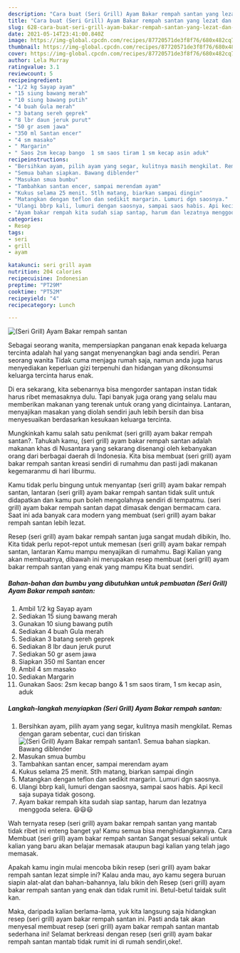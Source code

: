 ```yaml
---
description: "Cara buat (Seri Grill) Ayam Bakar rempah santan yang lezat dan Mudah Dibuat"
title: "Cara buat (Seri Grill) Ayam Bakar rempah santan yang lezat dan Mudah Dibuat"
slug: 628-cara-buat-seri-grill-ayam-bakar-rempah-santan-yang-lezat-dan-mudah-dibuat
date: 2021-05-14T23:41:00.840Z
image: https://img-global.cpcdn.com/recipes/87720571de3f8f76/680x482cq70/seri-grill-ayam-bakar-rempah-santan-foto-resep-utama.jpg
thumbnail: https://img-global.cpcdn.com/recipes/87720571de3f8f76/680x482cq70/seri-grill-ayam-bakar-rempah-santan-foto-resep-utama.jpg
cover: https://img-global.cpcdn.com/recipes/87720571de3f8f76/680x482cq70/seri-grill-ayam-bakar-rempah-santan-foto-resep-utama.jpg
author: Lela Murray
ratingvalue: 3.1
reviewcount: 5
recipeingredient:
- "1/2 kg Sayap ayam"
- "15 siung bawang merah"
- "10 siung bawang putih"
- "4 buah Gula merah"
- "3 batang sereh geprek"
- "8 lbr daun jeruk purut"
- "50 gr asem jawa"
- "350 ml Santan encer"
- "4 sm masako"
- " Margarin"
- " Saos 2sm kecap bango  1 sm saos tiram 1 sm kecap asin aduk"
recipeinstructions:
- "Bersihkan ayam, pilih ayam yang segar, kulitnya masih mengkilat. Remas dengan garam sebentar, cuci dan tiriskan"
- "Semua bahan siapkan. Bawang diblender"
- "Masukan smua bumbu"
- "Tambahkan santan encer, sampai merendam ayam"
- "Kukus selama 25 menit. Stlh matang, biarkan sampai dingin"
- "Matangkan dengan teflon dan sedikit margarin. Lumuri dgn saosnya."
- "Ulangi bbrp kali, lumuri dengan saosnya, sampai saos habis. Api kecil saja supaya tidak gosong."
- "Ayam bakar rempah kita sudah siap santap, harum dan lezatnya menggoda selera. 😃😃😃"
categories:
- Resep
tags:
- seri
- grill
- ayam

katakunci: seri grill ayam 
nutrition: 204 calories
recipecuisine: Indonesian
preptime: "PT29M"
cooktime: "PT52M"
recipeyield: "4"
recipecategory: Lunch

---
```



![(Seri Grill) Ayam Bakar rempah santan](https://img-global.cpcdn.com/recipes/87720571de3f8f76/680x482cq70/seri-grill-ayam-bakar-rempah-santan-foto-resep-utama.jpg)

Sebagai seorang wanita, mempersiapkan panganan enak kepada keluarga tercinta adalah hal yang sangat menyenangkan bagi anda sendiri. Peran seorang  wanita Tidak cuma menjaga rumah saja, namun anda juga harus menyediakan keperluan gizi terpenuhi dan hidangan yang dikonsumsi keluarga tercinta harus enak.

Di era  sekarang, kita sebenarnya bisa mengorder santapan instan tidak harus ribet memasaknya dulu. Tapi banyak juga orang yang selalu mau memberikan makanan yang terenak untuk orang yang dicintainya. Lantaran, menyajikan masakan yang diolah sendiri jauh lebih bersih dan bisa menyesuaikan berdasarkan kesukaan keluarga tercinta. 



Mungkinkah kamu salah satu penikmat (seri grill) ayam bakar rempah santan?. Tahukah kamu, (seri grill) ayam bakar rempah santan adalah makanan khas di Nusantara yang sekarang disenangi oleh kebanyakan orang dari berbagai daerah di Indonesia. Kita bisa membuat (seri grill) ayam bakar rempah santan kreasi sendiri di rumahmu dan pasti jadi makanan kegemaranmu di hari liburmu.

Kamu tidak perlu bingung untuk menyantap (seri grill) ayam bakar rempah santan, lantaran (seri grill) ayam bakar rempah santan tidak sulit untuk didapatkan dan kamu pun boleh mengolahnya sendiri di tempatmu. (seri grill) ayam bakar rempah santan dapat dimasak dengan bermacam cara. Saat ini ada banyak cara modern yang membuat (seri grill) ayam bakar rempah santan lebih lezat.

Resep (seri grill) ayam bakar rempah santan juga sangat mudah dibikin, lho. Kita tidak perlu repot-repot untuk memesan (seri grill) ayam bakar rempah santan, lantaran Kamu mampu menyajikan di rumahmu. Bagi Kalian yang akan membuatnya, dibawah ini merupakan resep membuat (seri grill) ayam bakar rempah santan yang enak yang mampu Kita buat sendiri.

<!--inarticleads1-->

##### Bahan-bahan dan bumbu yang dibutuhkan untuk pembuatan (Seri Grill) Ayam Bakar rempah santan:

1. Ambil 1/2 kg Sayap ayam
1. Sediakan 15 siung bawang merah
1. Gunakan 10 siung bawang putih
1. Sediakan 4 buah Gula merah
1. Sediakan 3 batang sereh geprek
1. Sediakan 8 lbr daun jeruk purut
1. Sediakan 50 gr asem jawa
1. Siapkan 350 ml Santan encer
1. Ambil 4 sm masako
1. Sediakan  Margarin
1. Gunakan  Saos: 2sm kecap bango &amp; 1 sm saos tiram, 1 sm kecap asin, aduk




<!--inarticleads2-->

##### Langkah-langkah menyiapkan (Seri Grill) Ayam Bakar rempah santan:

1. Bersihkan ayam, pilih ayam yang segar, kulitnya masih mengkilat. Remas dengan garam sebentar, cuci dan tiriskan
<img src="https://img-global.cpcdn.com/steps/47b100aaba2ada4a/160x128cq70/seri-grill-ayam-bakar-rempah-santan-langkah-memasak-1-foto.jpg" alt="(Seri Grill) Ayam Bakar rempah santan">1. Semua bahan siapkan. Bawang diblender
1. Masukan smua bumbu
1. Tambahkan santan encer, sampai merendam ayam
1. Kukus selama 25 menit. Stlh matang, biarkan sampai dingin
1. Matangkan dengan teflon dan sedikit margarin. Lumuri dgn saosnya.
1. Ulangi bbrp kali, lumuri dengan saosnya, sampai saos habis. Api kecil saja supaya tidak gosong.
1. Ayam bakar rempah kita sudah siap santap, harum dan lezatnya menggoda selera. 😃😃😃




Wah ternyata resep (seri grill) ayam bakar rempah santan yang mantab tidak ribet ini enteng banget ya! Kamu semua bisa menghidangkannya. Cara Membuat (seri grill) ayam bakar rempah santan Sangat sesuai sekali untuk kalian yang baru akan belajar memasak ataupun bagi kalian yang telah jago memasak.

Apakah kamu ingin mulai mencoba bikin resep (seri grill) ayam bakar rempah santan lezat simple ini? Kalau anda mau, ayo kamu segera buruan siapin alat-alat dan bahan-bahannya, lalu bikin deh Resep (seri grill) ayam bakar rempah santan yang enak dan tidak rumit ini. Betul-betul taidak sulit kan. 

Maka, daripada kalian berlama-lama, yuk kita langsung saja hidangkan resep (seri grill) ayam bakar rempah santan ini. Pasti anda tak akan menyesal membuat resep (seri grill) ayam bakar rempah santan mantab sederhana ini! Selamat berkreasi dengan resep (seri grill) ayam bakar rempah santan mantab tidak rumit ini di rumah sendiri,oke!.

